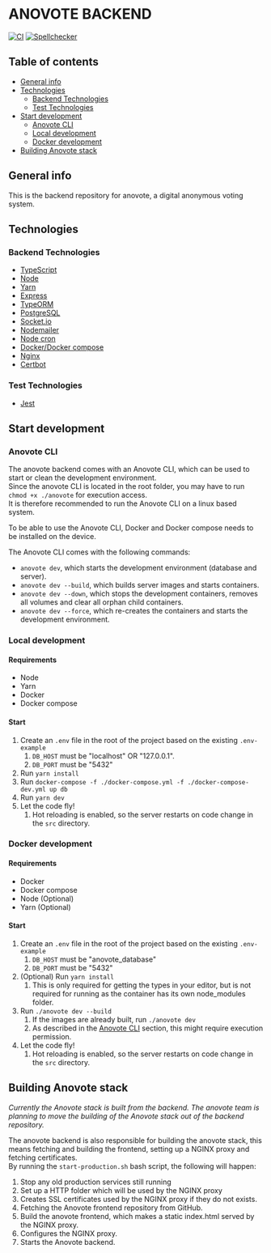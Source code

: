 # ANOVOTE BACKEND

[![CI](https://github.com/anovote/backend/workflows/CI/badge.svg)](https://github.com/anovote/backend/actions/ci.yml)
[![Spellchecker](https://github.com/anovote/backend/workflows/Spellchecker/badge.svg)](https://github.com/anovote/backend/actions/spellchecker.yml)

## Table of contents

-   [General info](#general-info)
-   [Technologies](#technologies)
    -   [Backend Technologies](#backend-technologies)
    -   [Test Technologies](#test-technologies)
-   [Start development](#start-development)
    -   [Anovote CLI](#anovote-cli)
    -   [Local development](#local-development)
    -   [Docker development](#docker-development)
-   [Building Anovote stack](#building-anovote-stack)

## General info

This is the backend repository for anovote, a digital anonymous voting system.

## Technologies

### Backend Technologies

-   [TypeScript](https://www.typescriptlang.org/)
-   [Node](https://nodejs.org/en/)
-   [Yarn](https://yarnpkg.com/)
-   [Express](https://expressjs.com/)
-   [TypeORM](https://typeorm.io/#/)
-   [PostgreSQL](https://www.postgresql.org/)
-   [Socket.io](https://socket.io/)
-   [Nodemailer](https://nodemailer.com/about/)
-   [Node cron](https://www.npmjs.com/package/node-cron)
-   [Docker/Docker compose](https://www.docker.com/)
-   [Nginx](https://www.nginx.com/)
-   [Certbot](https://certbot.eff.org/)

### Test Technologies

-   [Jest](https://jestjs.io/)

## Start development

### Anovote CLI

The anovote backend comes with an Anovote CLI, which can be used to start or clean the development environment. \
Since the anovote CLI is located in the root folder, you may have to run `chmod +x ./anovote` for execution access. \
It is therefore recommended to run the Anovote CLI on a linux based system.

To be able to use the Anovote CLI, Docker and Docker compose needs to be installed on the device.

The Anovote CLI comes with the following commands:

-   `anovote dev`, which starts the development environment (database and server).
-   `anovote dev --build`, which builds server images and starts containers.
-   `anovote dev --down`, which stops the development containers, removes all volumes and clear all orphan child containers.
-   `anovote dev --force`, which re-creates the containers and starts the development environment.

### Local development

#### Requirements

-   Node
-   Yarn
-   Docker
-   Docker compose

#### Start

1. Create an `.env` file in the root of the project based on the existing `.env-example`
    1. `DB_HOST` must be "localhost" OR "127.0.0.1".
    2. `DB_PORT` must be "5432"
2. Run `yarn install`
3. Run `docker-compose -f ./docker-compose.yml -f ./docker-compose-dev.yml up db`
4. Run `yarn dev`
5. Let the code fly!
    1. Hot reloading is enabled, so the server restarts on code change in the `src` directory.

### Docker development

#### Requirements

-   Docker
-   Docker compose
-   Node (Optional)
-   Yarn (Optional)

#### Start

1. Create an `.env` file in the root of the project based on the existing `.env-example`
    1. `DB_HOST` must be "anovote_database"
    2. `DB_PORT` must be "5432"
2. (Optional) Run `yarn install`
    1. This is only required for getting the types in your editor, but is not required for running as the container has its own node_modules folder.
3. Run `./anovote dev --build`
    1. If the images are already built, run `./anovote dev`
    2. As described in the [Anovote CLI](#anovote-cli) section, this might require execution permission.
4. Let the code fly!
    1. Hot reloading is enabled, so the server restarts on code change in the `src` directory.

## Building Anovote stack

_Currently the Anovote stack is built from the backend. The anovote team is planning to move the building of the Anovote stack
out of the backend repository._

The anovote backend is also responsible for building the anovote stack, this means fetching and building the frontend, setting
up a NGINX proxy and fetching certificates. \
By running the `start-production.sh` bash script, the following will happen:

1. Stop any old production services still running
2. Set up a HTTP folder which will be used by the NGINX proxy
3. Creates SSL certificates used by the NGINX proxy if they do not exists.
4. Fetching the Anovote frontend repository from GitHub.
5. Build the anovote frontend, which makes a static index.html served by the NGINX proxy.
6. Configures the NGINX proxy.
7. Starts the Anovote backend.
